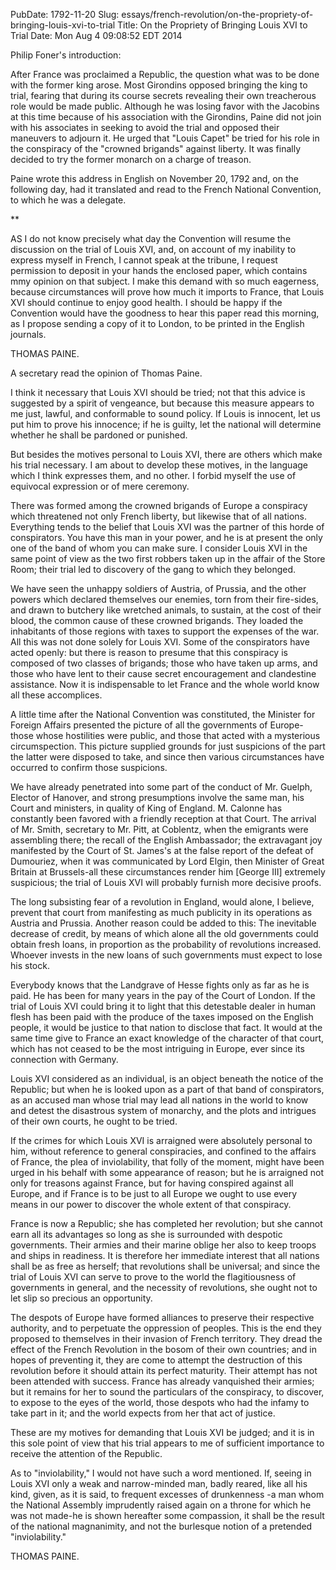 PubDate: 1792-11-20
Slug: essays/french-revolution/on-the-propriety-of-bringing-louis-xvi-to-trial
Title: On the Propriety of Bringing Louis XVI to Trial
Date: Mon Aug  4 09:08:52 EDT 2014

   Philip Foner's introduction:

   After France was proclaimed a Republic, the question what was to be done
   with the former king arose. Most Girondins opposed bringing the king to
   trial, fearing that during its course secrets revealing their own
   treacherous role would be made public. Although he was losing favor with
   the Jacobins at this time because of his association with the Girondins,
   Paine did not join with his associates in seeking to avoid the trial and
   opposed their maneuvers to adjourn it. He urged that "Louis Capet" be
   tried for his role in the conspiracy of the "crowned brigands" against
   liberty. It was finally decided to try the former monarch on a charge of
   treason.

   Paine wrote this address in English on November 20, 1792 and, on the
   following day, had it translated and read to the French National
   Convention, to which he was a delegate.

   **

   AS I do not know precisely what day the Convention will resume the
   discussion on the trial of Louis XVI, and, on account of my inability to
   express myself in French, I cannot speak at the tribune, I request
   permission to deposit in your hands the enclosed paper, which contains mmy
   opinion on that subject. I make this demand with so much eagerness,
   because circumstances will prove how much it imports to France, that Louis
   XVI should continue to enjoy good health. I should be happy if the
   Convention would have the goodness to hear this paper read this morning,
   as I propose sending a copy of it to London, to be printed in the English
   journals.

   THOMAS PAINE.

   A secretary read the opinion of Thomas Paine.

   I think it necessary that Louis XVI should be tried; not that this advice
   is suggested by a spirit of vengeance, but because this measure appears to
   me just, lawful, and conformable to sound policy. If Louis is innocent,
   let us put him to prove his innocence; if he is guilty, let the national
   will determine whether he shall be pardoned or punished.

   But besides the motives personal to Louis XVI, there are others which make
   his trial necessary. I am about to develop these motives, in the language
   which I think expresses them, and no other. I forbid myself the use of
   equivocal expression or of mere ceremony.

   There was formed among the crowned brigands of Europe a conspiracy which
   threatened not only French liberty, but likewise that of all nations.
   Everything tends to the belief that Louis XVI was the partner of this
   horde of conspirators. You have this man in your power, and he is at
   present the only one of the band of whom you can make sure. I consider
   Louis XVI in the same point of view as the two first robbers taken up in
   the affair of the Store Room; their trial led to discovery of the gang to
   which they belonged.

   We have seen the unhappy soldiers of Austria, of Prussia, and the other
   powers which declared themselves our enemies, torn from their fire-sides,
   and drawn to butchery like wretched animals, to sustain, at the cost of
   their blood, the common cause of these crowned brigands. They loaded the
   inhabitants of those regions with taxes to support the expenses of the
   war. All this was not done solely for Louis XVI. Some of the conspirators
   have acted openly: but there is reason to presume that this conspiracy is
   composed of two classes of brigands; those who have taken up arms, and
   those who have lent to their cause secret encouragement and clandestine
   assistance. Now it is indispensable to let France and the whole world know
   all these accomplices.

   A little time after the National Convention was constituted, the Minister
   for Foreign Affairs presented the picture of all the governments of
   Europe-those whose hostilities were public, and those that acted with a
   mysterious circumspection. This picture supplied grounds for just
   suspicions of the part the latter were disposed to take, and since then
   various circumstances have occurred to confirm those suspicions.

   We have already penetrated into some part of the conduct of Mr. Guelph,
   Elector of Hanover, and strong presumptions involve the same man, his
   Court and ministers, in quality of King of England. M. Calonne has
   constantly been favored with a friendly reception at that Court. The
   arrival of Mr. Smith, secretary to Mr. Pitt, at Coblentz, when the
   emigrants were assembling there; the recall of the English Ambassador; the
   extravagant joy manifested by the Court of St. James's at the false report
   of the defeat of Dumouriez, when it was communicated by Lord Elgin, then
   Minister of Great Britain at Brussels-all these circumstances render him
   [George III] extremely suspicious; the trial of Louis XVI will probably
   furnish more decisive proofs.

   The long subsisting fear of a revolution in England, would alone, I
   believe, prevent that court from manifesting as much publicity in its
   operations as Austria and Prussia. Another reason could be added to this:
   The inevitable decrease of credit, by means of which alone all the old
   governments could obtain fresh loans, in proportion as the probability of
   revolutions increased. Whoever invests in the new loans of such
   governments must expect to lose his stock.

   Everybody knows that the Landgrave of Hesse fights only as far as he is
   paid. He has been for many years in the pay of the Court of London. If the
   trial of Louis XVI could bring it to light that this detestable dealer in
   human flesh has been paid with the produce of the taxes imposed on the
   English people, it would be justice to that nation to disclose that fact.
   It would at the same time give to France an exact knowledge of the
   character of that court, which has not ceased to be the most intriguing in
   Europe, ever since its connection with Germany.

   Louis XVI considered as an individual, is an object beneath the notice of
   the Republic; but when he is looked upon as a part of that band of
   conspirators, as an accused man whose trial may lead all nations in the
   world to know and detest the disastrous system of monarchy, and the plots
   and intrigues of their own courts, he ought to be tried.

   If the crimes for which Louis XVI is arraigned were absolutely personal to
   him, without reference to general conspiracies, and confined to the
   affairs of France, the plea of inviolability, that folly of the moment,
   might have been urged in his behalf with some appearance of reason; but he
   is arraigned not only for treasons against France, but for having
   conspired against all Europe, and if France is to be just to all Europe we
   ought to use every means in our power to discover the whole extent of that
   conspiracy.

   France is now a Republic; she has completed her revolution; but she cannot
   earn all its advantages so long as she is surrounded with despotic
   governments. Their armies and their marine oblige her also to keep troops
   and ships in readiness. It is therefore her immediate interest that all
   nations shall be as free as herself; that revolutions shall be universal;
   and since the trial of Louis XVI can serve to prove to the world the
   flagitiousness of governments in general, and the necessity of
   revolutions, she ought not to let slip so precious an opportunity.

   The despots of Europe have formed alliances to preserve their respective
   authority, and to perpetuate the oppression of peoples. This is the end
   they proposed to themselves in their invasion of French territory. They
   dread the effect of the French Revolution in the bosom of their own
   countries; and in hopes of preventing it, they are come to attempt the
   destruction of this revolution before it should attain its perfect
   maturity. Their attempt has not been attended with success. France has
   already vanquished their armies; but it remains for her to sound the
   particulars of the conspiracy, to discover, to expose to the eyes of the
   world, those despots who had the infamy to take part in it; and the world
   expects from her that act of justice.

   These are my motives for demanding that Louis XVI be judged; and it is in
   this sole point of view that his trial appears to me of sufficient
   importance to receive the attention of the Republic.

   As to "inviolability," I would not have such a word mentioned. If,  seeing
   in Louis XVI only a weak and narrow-minded man, badly reared,  like all
   his kind, given, as it is said, to frequent excesses of drunkenness -a man
   whom the National Assembly imprudently raised again on a throne for which
   he was not made-he is shown hereafter some compassion, it shall be the
   result of the national magnanimity, and not the burlesque notion of a
   pretended "inviolability."

   THOMAS PAINE.


